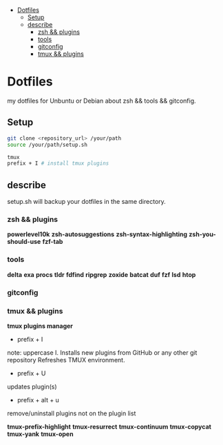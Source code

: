 * [Dotfiles](#dotfiles)
  * [Setup](#setup)
  * [describe](#describe)
    * [zsh \&\& plugins](#zsh--plugins)
    * [tools](#tools)
    * [gitconfig](#gitconfig)
    * [tmux \&\& plugins](#tmux--plugins)

# Dotfiles

my dotfiles for Unbuntu or Debian about zsh && tools && gitconfig.

## Setup

```bash
git clone <repository_url> /your/path
source /your/path/setup.sh

tmux
prefix + I # install tmux plugins
```

## describe

setup.sh will backup your dotfiles in the same directory.

### zsh && plugins

**powerlevel10k**
**zsh-autosuggestions**
**zsh-syntax-highlighting**
**zsh-you-should-use**
**fzf-tab**

### tools

**delta**
**exa**
**procs**
**tldr**
**fdfind**
**ripgrep**
**zoxide**
**batcat**
**duf**
**fzf**
**lsd**
**htop**

### gitconfig

### tmux && plugins

**tmux plugins manager**

* prefix + I

note: uppercase I.
Installs new plugins from GitHub or any other git repository
Refreshes TMUX environment.

* prefix + U

updates plugin(s)

* prefix + alt + u

remove/uninstall plugins not on the plugin list

**tmux-prefix-highlight**
**tmux-resurrect**
**tmux-continuum**
**tmux-copycat**
**tmux-yank**
**tmux-open**
